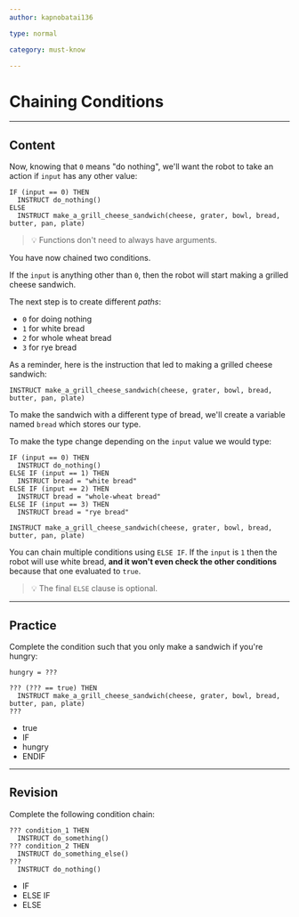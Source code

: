 ```yaml
---
author: kapnobatai136

type: normal

category: must-know

---
```


# Chaining Conditions

---
## Content

Now, knowing that `0` means "do nothing", we'll want the robot to take an action if `input` has any other value:

```plain-text
IF (input == 0) THEN
  INSTRUCT do_nothing()
ELSE
  INSTRUCT make_a_grill_cheese_sandwich(cheese, grater, bowl, bread, butter, pan, plate)
```

> 💡 Functions don't need to always have arguments.

You have now chained two conditions. 

If the `input` is anything other than `0`, then the robot will start making a grilled cheese sandwich.

The next step is to create different *paths*:
- `0` for doing nothing
- `1` for white bread
- `2` for whole wheat bread
- `3` for rye bread

As a reminder, here is the instruction that led to making a grilled cheese sandwich:

```plain-text
INSTRUCT make_a_grill_cheese_sandwich(cheese, grater, bowl, bread, butter, pan, plate)
```

To make the sandwich with a different type of bread, we'll create a variable named `bread` which stores our type.

To make the type change depending on the `input` value we would type:

```plain-text
IF (input == 0) THEN
  INSTRUCT do_nothing()
ELSE IF (input == 1) THEN
  INSTRUCT bread = "white bread"
ELSE IF (input == 2) THEN
  INSTRUCT bread = "whole-wheat bread"
ELSE IF (input == 3) THEN
  INSTRUCT bread = "rye bread"

INSTRUCT make_a_grill_cheese_sandwich(cheese, grater, bowl, bread, butter, pan, plate)
```

You can chain multiple conditions using `ELSE IF`. If the `input` is `1` then the robot will use white bread, **and it won't even check the other conditions** because that one evaluated to `true`.

> 💡 The final `ELSE` clause is optional.

---
## Practice

Complete the condition such that you only make a sandwich if you're hungry:

```plain-text
hungry = ???

??? (??? == true) THEN
  INSTRUCT make_a_grill_cheese_sandwich(cheese, grater, bowl, bread, butter, pan, plate)
???
```

- true
- IF
- hungry
- ENDIF

---
## Revision

Complete the following condition chain:

```plain-text
??? condition_1 THEN
  INSTRUCT do_something()
??? condition_2 THEN
  INSTRUCT do_something_else()
???
  INSTRUCT do_nothing()
```

- IF
- ELSE IF
- ELSE